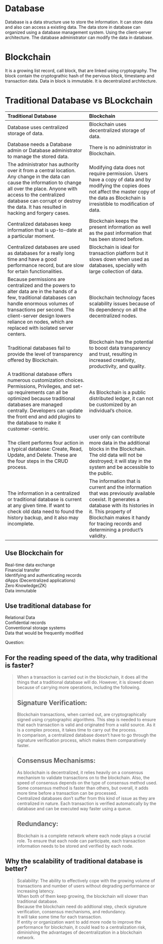 # Database 
Database is a data structure use to store the information.
It can store data and also can access a existing data.
The data store in database can organized using a database management system.
Using the client-server architecture.
The database administrator can modify the data in database.

# Blockchain
It is a growing list record, call block, that are linked using cryptography.
The block contain the cryptograthic hash of the pervious block, timestamp and transaction data.
Data in block is immutable.
It is decentralized architecture.


# Traditional Database vs BLockchain
|Traditional Database|Blockchain|
|:-------|:---------|
|Database uses centralized storage of data.|Blockchain uses decentralized storage of data.|
|Database needs a Database admin or Database administrator to manage the stored data.|There is no administrator in Blockchain.|
|The administrator has authority over it from a central location. Any change in the data can cause the information to change all over the place. Anyone with access to the centralized database can corrupt or destroy the data. It has resulted in hacking and forgery cases.|Modifying data does not require permission.  Users have a copy of data and by modifying the copies does not affect the master copy of the data as Blockchain is irresistible to modification of data.|
|Centralized databases keep information that is up-to-date at a particular moment.|Blockchain keeps the present information as well as the past information that has been stored before.|
|Centralized databases are used as databases for a really long time and have a good performance record, but are slow for ertain functionalities.|Blockchain is ideal for transaction platform but it slows down when used as databases, specially with large collection of data.|
|Because permissions are centralized and the powers to alter data are in the hands of a few, traditional databases can handle enormous volumes of transactions per second. The client-server design lowers reliance on nodes, which are replaced with isolated server centers.|Blockchain technology faces scalability issues because of its dependency on all the decentralized nodes.|
|Traditional databases fail to provide the level of transparency offered by Blockchain.|Blockchain has the potential to boost data transparency and trust, resulting in increased creativity, productivity, and quality.|
|A traditional database offers numerous customization choices. Permissions, Privileges, and set-up requirements can all be optimized because traditional databases are managed centrally. Developers can update the front end and add plugins to the database to make it customer-centric.|As Blockchain is a public distributed ledger, it can not be customized by an individual’s choice.|
|The client performs four action in a typical database: Create, Read, Update, and Delete. These are the four steps in the CRUD process.| user only can contribute more data in the additional blocks in the Blockchain. The old data will not be destroyed; it will stay in the system and be accessible to the public.	|
|The information in a centralized or traditional database is current at any given time. If want to check old data need to found the history backup, and it also may incomplete.|The information that is current and the information that was previously available coexist. It generates a database with its histories in it. This property of Blockchain makes it handy for tracing records and determining a product’s validity.|

## Use Blockchain for  
Real-time data exchange    
Financial transfer   
Identifying and authenticating records   
dApps (Decentralized applications)    
Zero Knowledge(ZK)  
Data immutable

## Use traditional database for
Relational Data  
Confidential records  
Conventional storage systems  
Data that would be frequently modified  


Question:       
## For the reading speed of the data, why traditional is faster?    
>When a transaction is carried out in the blockchain, it does all the things that a traditional database will do. However, it is slowed down because of carrying more operations, including the following.    
>## Signature Verification:  
>Blockchain transactions, when carried out, are cryptographically signed using cryptographic algorithms. This step is needed to ensure that each transaction is valid and originated from a valid source. As it is a complex process, it takes time to carry out the process.   
>In comparison, a centralized database doesn’t have to go through the signature verification process, which makes them comparatively faster.  

>## Consensus Mechanisms:  
>As blockchain is decentralized, it relies heavily on a consensus mechanism to validate transactions on to the blockchain. Also, the speed of consensus depends on the type of consensus method used. Some consensus method is faster than others, but overall, it adds more time before a transaction can be processed.   
>Centralized databases don’t suffer from this kind of issue as they are centralized in nature. Each transaction is verified automatically by the database and can be executed way faster using a queue.  

>## Redundancy:  
>Blockchain is a complete network where each node plays a crucial role. To ensure that each node can participate, each transaction information needs to be stored and verified by each node.  


## Why the scalability of traditional database is better?  
>Scalability: The ability to effectively cope with the growing volume of transactions and number of users without degrading performance or increasing latency.      
>When both of them keep growing, the blockchain will slower than traditional database.  
>Because the blockchain need do addtional step, check signature verification, consensus mechanisms, and redundancy.   
>It will take some time for each transaction.  
>If entity or organization want to add more node to improve the performance for blockchain, it could lead to a centralization risk, diminishing the advantages of decentralization in a blockchain network.  





